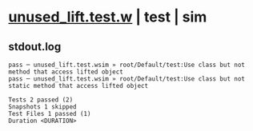 # [unused_lift.test.w](../../../../../tests/valid/unused_lift.test.w) | test | sim

## stdout.log
```log
pass ─ unused_lift.test.wsim » root/Default/test:Use class but not method that access lifted object       
pass ─ unused_lift.test.wsim » root/Default/test:Use class but not static method that access lifted object

Tests 2 passed (2)
Snapshots 1 skipped
Test Files 1 passed (1)
Duration <DURATION>
```

